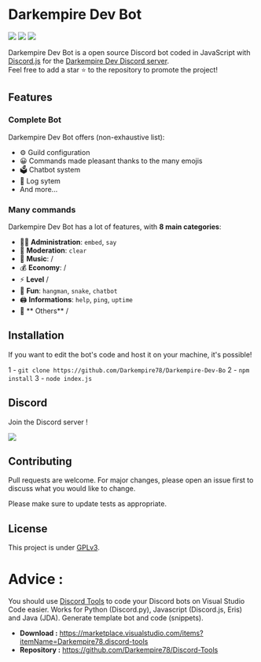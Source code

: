 # Darkempire Dev Bot

![](https://img.shields.io/codefactor/grade/github/Darkempire78/Darkempire-Dev-Bot?style=for-the-badge) 
![](https://img.shields.io/github/repo-size/Darkempire78/Darkempire-Dev-Bot?style=for-the-badge) 
<a href="https://discord.com/invite/sPvJmY7mcV"><img src="https://img.shields.io/discord/831524351311609907?color=%237289DA&label=DISCORD&style=for-the-badge"></a>

Darkempire Dev Bot is a open source Discord bot coded in JavaScript with [Discord.js](https://discord.js.org) for the [Darkempire Dev Discord server](https://discord.com/invite/sPvJmY7mcV).  
Feel free to add a star ⭐ to the repository to promote the project!

## Features

### Complete Bot

Darkempire Dev Bot offers (non-exhaustive list):
*   ⚙️ Guild configuration 
*   😀 Commands made pleasant thanks to the many emojis
*   🗳️ Chatbot system
*   🚧 Log sytem
*   And more...

### Many commands

Darkempire Dev Bot has a lot of features, with **8 main categories**:

*   👩‍💼 **Administration**: `embed`, `say` 
*   🚓 **Moderation**: `clear` 
*   🎵 **Music**: /
*   💰 **Economy**: /
*   ⚡ **Level** /
*   👻 **Fun**: `hangman`, `snake`, `chatbot`
*   🖨️ **Informations**: `help`, `ping`, `uptime` 
*   🚩 ** Others** /

## Installation

If you want to edit the bot's code and host it on your machine, it's possible!  

1 - `git clone https://github.com/Darkempire78/Darkempire-Dev-Bo`
2 - `npm install`
3 - `node index.js`

## Discord

Join the Discord server !

[![](https://i.imgur.com/UfyvtOL.png)](https://discord.gg/sPvJmY7mcV)

## Contributing

Pull requests are welcome. For major changes, please open an issue first to discuss what you would like to change.

Please make sure to update tests as appropriate.

## License

This project is under [GPLv3](https://github.com/Darkempire78/Raid-Protect-Discord-Bot/blob/master/LICENSE).

# Advice :

You should use [Discord Tools](https://marketplace.visualstudio.com/items?itemName=Darkempire78.discord-tools) to code your Discord bots on Visual Studio Code easier.
Works for Python (Discord.py), Javascript (Discord.js, Eris) and Java (JDA). Generate template bot and code (snippets).
- **Download :** https://marketplace.visualstudio.com/items?itemName=Darkempire78.discord-tools
- **Repository :** https://github.com/Darkempire78/Discord-Tools
